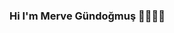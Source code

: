 ### Hi I'm Merve Gündoğmuş 👋👩🏼‍💻
<!--
**mervegundogmus/mervegundogmus** is a ✨ _special_ ✨ repository because its `README.md` (this file) appears on your GitHub profile.

- 🌱 I’m currently learning C#
